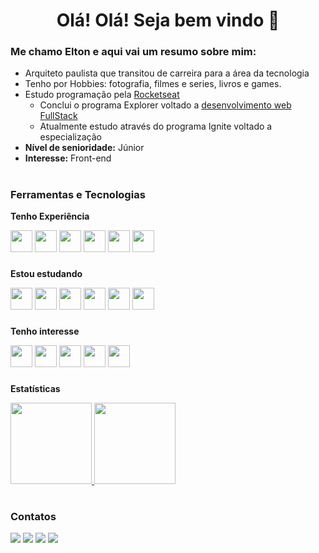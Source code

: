 <h1 align="center"> Olá! Olá! Seja bem vindo 👋</h1>
<h3><strong>Me chamo Elton e aqui vai um resumo sobre mim: </strong></h3>

- Arquiteto paulista que transitou de carreira para a área da tecnologia
- Tenho por Hobbies: fotografia, filmes e series, livros e games.
- Estudo programação pela [Rocketseat](https://rocketseat.com.br)
  - Conclui o programa Explorer voltado a [desenvolvimento web FullStack](https://app.rocketseat.com.br/certificates/61de12de-aee0-4b49-8ca6-96274f405a58)
  - Atualmente estudo através do programa Ignite voltado a especialização
- **Nível de senioridade:** Júnior
- **Interesse:** Front-end

#

<h3><strong>Ferramentas e Tecnologias</strong></h3>

**Tenho Experiência**
<div>
  <img src="https://cdn.jsdelivr.net/gh/devicons/devicon/icons/vscode/vscode-original.svg" width="35" heigth="35"/>
  <img src="https://cdn.jsdelivr.net/gh/devicons/devicon/icons/html5/html5-plain.svg" width="35" heigth="35"/>
  <img src="https://cdn.jsdelivr.net/gh/devicons/devicon/icons/css3/css3-plain.svg" width="35" heigth="35"/>
  <img src="https://cdn.jsdelivr.net/gh/devicons/devicon/icons/github/github-original.svg" width="35" heigth="35"/>
  <img src="https://cdn.jsdelivr.net/gh/devicons/devicon/icons/javascript/javascript-original.svg" width="35" heigth="35"/>
  <img src="https://cdn.jsdelivr.net/gh/devicons/devicon/icons/react/react-original.svg" width="35" heigth="35"/>
</div>

###

**Estou estudando**
<div>
  <img src="https://cdn.jsdelivr.net/gh/devicons/devicon/icons/javascript/javascript-original.svg" width="35" heigth="35"/>
  <img src="https://cdn.jsdelivr.net/gh/devicons/devicon/icons/react/react-original.svg" width="35" heigth="35"/>
  <img src="https://cdn.jsdelivr.net/gh/devicons/devicon/icons/typescript/typescript-original.svg" width="35" heigth="35"/>
  <img src="https://cdn.jsdelivr.net/gh/devicons/devicon/icons/nodejs/nodejs-original.svg" width="35" heigth="35"/>
  <img src="https://cdn.jsdelivr.net/gh/devicons/devicon/icons/sqlite/sqlite-original.svg" width="35" heigth="35"/>
  <img src="https://cdn.jsdelivr.net/gh/devicons/devicon/icons/nextjs/nextjs-line.svg" width="35" heigth="35"/>
</div>

###

**Tenho interesse**
<div>
  <img src="https://cdn.jsdelivr.net/gh/devicons/devicon/icons/python/python-original.svg" width="35" heigth="35"/>
  <img src="https://cdn.jsdelivr.net/gh/devicons/devicon/icons/java/java-original.svg" width="35" heigth="35"/>
  <img src="https://cdn.jsdelivr.net/gh/devicons/devicon/icons/elixir/elixir-original.svg" width="35" heigth="35"/>
  <img src="https://cdn.jsdelivr.net/gh/devicons/devicon/icons/tailwindcss/tailwindcss-plain.svg" width="35" heigth="35"/>
  <img src="https://cdn.jsdelivr.net/gh/devicons/devicon/icons/redux/redux-original.svg" width="35" heigth="35"/>
</div>

###

**Estatísticas**

<div align="left">
<a href="https://github.com/EltonPrado">
<img 
  height="130em" 
  src="https://github-readme-stats.vercel.app/api/top-langs/?username=EltonPrado&layout=compact&show_icons=true&theme=transparent&include_all_commits=true&count_private=true&title_color=F1EFEF"/>
<img height="130em" src="https://github-readme-stats.vercel.app/api?username=eltonprado&show_icons=true&theme=transparent&title_color=F1EFEF" />
</a>
</div>

#

<h3><strong>Contatos</strong></h3>

<div>
  <a href="https://www.linkedin.com/in/elton-prado" target="_blank"><img src="https://img.shields.io/badge/-LinkedIn-%230077B5?style=for-the-badge&logo=linkedin&logoColor=white" target="_blank"></a>
  <a href="https://api.whatsapp.com/send/?phone=%2B5511981874061&text&app_absent=0" target="_blank"><img src="https://img.shields.io/badge/WhatsApp-25D366?style=for-the-badge&logo=whatsapp&logoColor=white" target="_blank"></a>
  <a href = "mailto:eltonm.prado@gmail.com"><img src="https://img.shields.io/badge/-Gmail-%23333?style=for-the-badge&logo=gmail&logoColor=white" target="_blank"></a>
  <a href="https://www.instagram.com/tonsprado/" target="_blank"><img src="https://img.shields.io/badge/-Instagram-%23E4405F?style=for-the-badge&logo=instagram&logoColor=white" target="_blank"></a>
</div>
